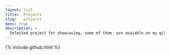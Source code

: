 ```yaml
---
layout: list
title:  Projects
slug:   projects
menu: true
description: >
  Selected project for showcasing, some of them  are avaiable on my github.
---
```


{% include github.html %}